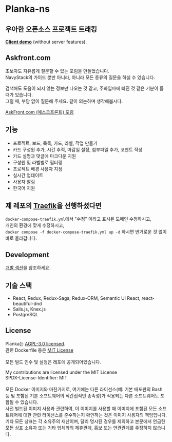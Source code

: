 # Planka-ns

## 우아한 오픈소스 프로젝트 트래킹

[**Client demo**](https://plankanban.github.io/planka) (without server features).

## Askfront.com
초보자도 자유롭게 질문할 수 있는 포럼을 만들었습니다. <br />
NavyStack의 가이드 뿐만 아니라, 아니라 모든 종류의 질문을 하실 수 있습니다.

검색해도 도움이 되지 않는 정보만 나오는 것 같고, 주화입마에 빠진 것 같은 기분이 들 때가 있습니다.<br />
그럴 때, 부담 없이 질문해 주세요. 같이 의논하며 생각해봅시다.

[AskFront.com (에스크프론트) 포럼](https://askfront.com/?github)

## 기능

- 프로젝트, 보드, 목록, 카드, 라벨, 작업 만들기
- 카드 구성원 추가, 시간 추적, 마감일 설정, 첨부파일 추가, 코멘트 작성
- 카드 설명과 댓글에 마크다운 지원
- 구성원 및 라벨별로 필터링
- 프로젝트 배경 사용자 지정
- 실시간 업데이트
- 사용자 알림
- 한국어 지원

## 제 레포의 [Traefik](https://github.com/NavyStack/traefik)을 선행하셨다면

`docker-compose-traefik.yml`에서 "수정" 이라고 표시된 도메인 수정하시고, <br>
개인의 환경에 맞게 수정하시고, <br>
`docker compose -f docker-compose-traefik.yml up -d` 하시면 번거로운 것 없이 바로 올라갑니다.

## Development

[개발 섹션](https://docs.planka.cloud/docs/Development)을 참조하세요.

## 기술 스택

- React, Redux, Redux-Saga, Redux-ORM, Semantic UI React, react-beautiful-dnd
- Sails.js, Knex.js
- PostgreSQL

## License

Planka는 [AGPL-3.0 licensed](https://github.com/plankanban/planka/blob/master/LICENSE).
<br>
관련 Dockerfile 등은 [MIT License](https://github.com/NavyStack/planka-ns/blob/main/LICENSE)
<br><br>
모든 빌드 인수 및 설정은 레포에 공개되어있습니다.

My contributions are licensed under the MIT License
<br>
SPDX-License-Identifier: MIT
<br><br>
모든 Docker 이미지와 마찬가지로, 여기에는 다른 라이선스(예: 기본 배포판의 Bash 등 및 포함된 기본 소프트웨어의 직간접적인 종속성)가 적용되는 다른 소프트웨어도 포함될 수 있습니다.<br>
사전 빌드된 이미지 사용과 관련하여, 이 이미지를 사용할 때 이미지에 포함된 모든 소프트웨어에 대한 관련 라이선스를 준수하는지 확인하는 것은 이미지 사용자의 책임입니다.<br>
기타 모든 상표는 각 소유주의 재산이며, 달리 명시된 경우를 제외하고 본문에서 언급한 모든 상표 소유자 또는 기타 업체와의 제휴관계, 홍보 또는 연관관계를 주장하지 않습니다.
